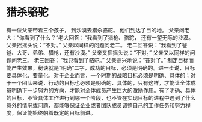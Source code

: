 # 猎杀骆驼
有一位父亲带着三个孩子， 到沙漠去猎杀骆驼。 
他们到达了目的地。 
父亲问老大：“你看到了什么？”老大回答：“我看到了猎枪、骆驼， 还有一望无际的沙漠。父亲摇摇头说：“不对。” 
父亲以同样的问题问老二。 
老二回答说：“我看到了爸爸、大哥、弟弟、猎枪，还有沙漠。” 
父亲又摇摇头说：“不对。” 
父亲又以同样的问题问老三。 
老三回答：“我只看到了骆驼。” 
父亲高兴地说：“答对了。” 
制定目标而能产生效果，秘诀就是“明确”二字，成功的目标，必须是明确的。进一步说，目标要具体化、要量化。对于企业而言，一个时期的战略目标必须是明确、具体的；对于一个团队来说，行动的目标也必须是明确的、具体的，只有这样，才能让全体成员明确下一步努力的方向，才能对全体成员产生巨大的激励作用。有了明确、具体的目标，不管具体工作进行到哪一个阶段，也不管在实现目标的进程中遇到了什么意外的情况或问题，都能够保证企业或者团队成员调整自己的工作任务和努力程度，保证能始终朝着既定的目标前进。
  